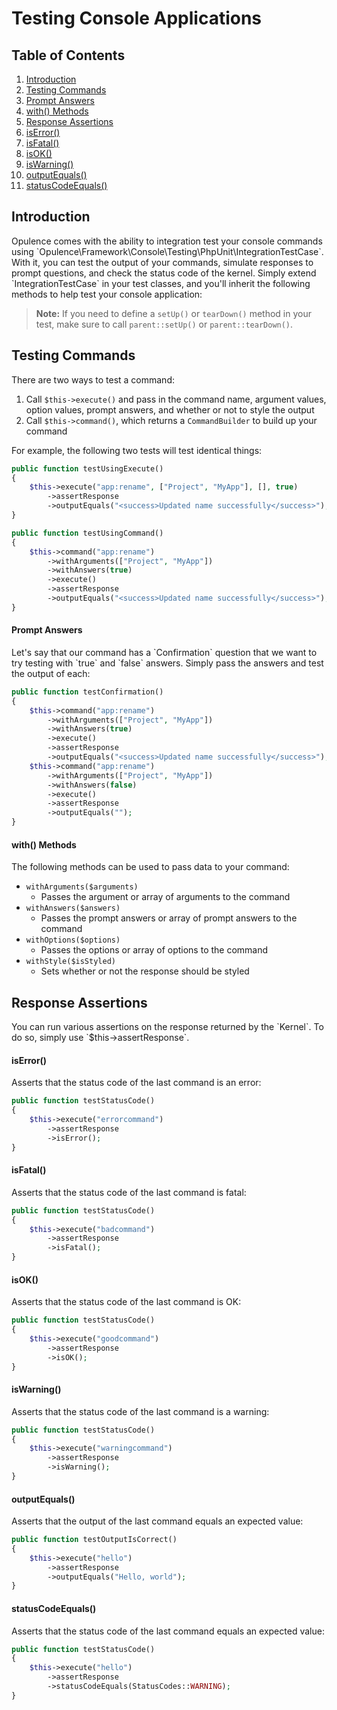 # Testing Console Applications

## Table of Contents
1. [Introduction](#introduction)
2. [Testing Commands](#testing-commands)
  1. [Prompt Answers](#prompt-answers)
  2. [with() Methods](#with-methods)
3. [Response Assertions](#response-assertions)
  1. [isError()](#assert-status-code-is-error)
  2. [isFatal()](#assert-status-code-is-fatal)
  3. [isOK()](#assert-status-code-is-ok)
  4. [isWarning()](#assert-status-code-is-warning)
  5. [outputEquals()](#assert-output-equals)
  6. [statusCodeEquals()](#assert-status-code-equals)

<h2 id="introduction">Introduction</h2>
Opulence comes with the ability to integration test your console commands using `Opulence\Framework\Console\Testing\PhpUnit\IntegrationTestCase`.  With it, you can test the output of your commands, simulate responses to prompt questions, and check the status code of the kernel.  Simply extend `IntegrationTestCase` in your test classes, and you'll inherit the following methods to help test your console application:

> **Note:** If you need to define a `setUp()` or `tearDown()` method in your test, make sure to call `parent::setUp()` or `parent::tearDown()`.

<h2 id="testing-commands">Testing Commands</h2>
There are two ways to test a command:

1. Call `$this->execute()` and pass in the command name, argument values, option values, prompt answers, and whether or not to style the output
2. Call `$this->command()`, which returns a `CommandBuilder` to build up your command

For example, the following two tests will test identical things:

```php
public function testUsingExecute()
{
    $this->execute("app:rename", ["Project", "MyApp"], [], true)
        ->assertResponse
        ->outputEquals("<success>Updated name successfully</success>");
}

public function testUsingCommand()
{
    $this->command("app:rename")
        ->withArguments(["Project", "MyApp"])
        ->withAnswers(true)
        ->execute()
        ->assertResponse
        ->outputEquals("<success>Updated name successfully</success>");
}
```

<h4 id="prompt-answers">Prompt Answers</h4>  
Let's say that our command has a `Confirmation` question that we want to try testing with `true` and `false` answers.  Simply pass the answers and test the output of each:

```php
public function testConfirmation()
{
    $this->command("app:rename")
        ->withArguments(["Project", "MyApp"])
        ->withAnswers(true)
        ->execute()
        ->assertResponse
        ->outputEquals("<success>Updated name successfully</success>");
    $this->command("app:rename")
        ->withArguments(["Project", "MyApp"])
        ->withAnswers(false)
        ->execute()
        ->assertResponse
        ->outputEquals("");
}
```

<h4 id="with-methods">with() Methods</h4>
The following methods can be used to pass data to your command:

* `withArguments($arguments)`
  * Passes the argument or array of arguments to the command
* `withAnswers($answers)`
  * Passes the prompt answers or array of prompt answers to the command
* `withOptions($options)`
  * Passes the options or array of options to the command
* `withStyle($isStyled)`
  * Sets whether or not the response should be styled

<h2 id="response-assertions">Response Assertions</h2>
You can run various assertions on the response returned by the `Kernel`.  To do so, simply use `$this->assertResponse`.

<h4 id="assert-status-code-is-error">isError()</h4>
Asserts that the status code of the last command is an error:

```php
public function testStatusCode()
{
    $this->execute("errorcommand")
        ->assertResponse
        ->isError();
}
```

<h4 id="assert-status-code-is-fatal">isFatal()</h4>
Asserts that the status code of the last command is fatal:

```php
public function testStatusCode()
{
    $this->execute("badcommand")
        ->assertResponse
        ->isFatal();
}
```

<h4 id="assert-status-code-is-ok">isOK()</h4>
Asserts that the status code of the last command is OK:

```php
public function testStatusCode()
{
    $this->execute("goodcommand")
        ->assertResponse
        ->isOK();
}
```

<h4 id="assert-status-code-is-warning">isWarning()</h4>
Asserts that the status code of the last command is a warning:

```php
public function testStatusCode()
{
    $this->execute("warningcommand")
        ->assertResponse
        ->isWarning();
}
```

<h4 id="assert-output-equals">outputEquals()</h4>
Asserts that the output of the last command equals an expected value:

```php
public function testOutputIsCorrect()
{
    $this->execute("hello")
        ->assertResponse
        ->outputEquals("Hello, world");
}
```

<h4 id="assert-status-code-equals">statusCodeEquals()</h4>
Asserts that the status code of the last command equals an expected value:

```php
public function testStatusCode()
{
    $this->execute("hello")
        ->assertResponse
        ->statusCodeEquals(StatusCodes::WARNING);
}
```